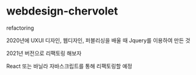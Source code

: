 # webdesign-chervolet
refactoring

2020년에 UXUI 디자인, 웹디자인, 퍼블리싱을 배울 때 Jquery를 이용하여 만든 것

2021년 버전으로 리팩토링 해보자

React 또는 바닐라 자바스크립트를 통해 리팩토링할 예정


